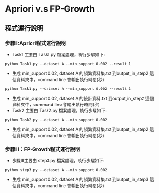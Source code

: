 # Apriori v.s FP-Growth

## 程式運行說明

### 步驟Ⅱ:Apriori程式運行說明
- Task1 主要由 Task1.py 檔案處理，執行步驟如下:
```python=
python Task1.py --dataset A --min_support 0.002 --result 1
```
  - 生成 min_support 0.02, dataset A 的頻繁資料集.txt 到output_in_step2 這個資料夾中，command line 會輸出執行時間(秒)
```python=
python Task1.py --dataset A --min_support 0.002 --result 2
```
  - 生成 min_support 0.02, dataset A 的統計資料.txt 到output_in_step2 這個資料夾中，command line 會輸出執行時間(秒)
- Task2 主要由 Task2.py 檔案處理，執行步驟如下:
```python=
python Task2.py --dataset A --min_support 0.002
```
  - 生成 min_support 0.02, dataset A 的頻繁資料集.txt 到output_in_step2 這個資料夾中，command line 會輸出執行時間(秒)
### 步驟Ⅲ：FP-Growth程式運行說明
- 步驟Ⅲ主要由 step3.py 檔案處理，執行步驟如下:
```python=
python step3.py --dataset A --min_support 0.002
```
  - 生成 min_support 0.02, dataset A 的頻繁資料集.txt 到output_in_step3 這個資料夾中，command line 會輸出執行時間(秒)
